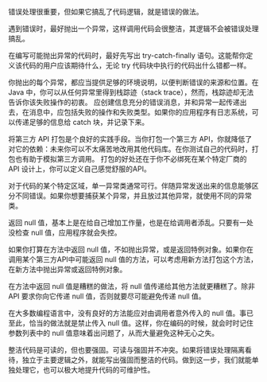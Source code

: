 错误处理很重要，但如果它搞乱了代码逻辑，就是错误的做法。

遇到错误时，最好抛出一个异常，这样调用代码会很整洁，其逻辑不会被错误处理搞乱。

在编写可能抛出异常的代码时，最好先写出 try-catch-finally 语句。这能帮你定义该代码的用户应该期待什么，无论 try 代码块中执行的代码出什么错都一样。

你抛出的每个异常，都应当提供足够的环境说明，以便判断错误的来源和位置。在 Java 中，你可以从任何异常里得到栈踪迹（stack trace），然而，栈踪迹却无法告诉你该失败操作的初衷。
应创建信息充分的错误消息，并和异常一起传递出去，在消息中，应包括失败的操作和失败类型。如果你的应用程序有日志系统，可以传递足够的信息给 catch 块，并记录下来。

将第三方 API 打包是个良好的实践手段。当你打包一个第三方 API，你就降低了对它的依赖：未来你可以不太痛苦地改用其他代码库。在你测试自己的代码时，打包也有助于模拟第三方调用。
打包的好处还在于你不必绑死在某个特定厂商的 API 设计上，你可以定义自己感觉舒服的API。

对于代码的某个特定区域，单一异常类通常可行。伴随异常发送出来的信息能够区分不同错误。如果你想要捕获某个异常，并且放过其他异常，就使用不同的异常类。

返回 null 值，基本上是在给自己增加工作量，也是在给调用者添乱。只要有一处没检查 null 值，应用程序就会失控。

如果你打算在方法中返回 null 值，不如抛出异常，或是返回特例对象。如果你在调用某个第三方API中可能返回 null 值的方法，可以考虑用新方法打包这个方法，在新方法中抛出异常或返回特例对象。

在方法中返回 null 值是糟糕的做法，将 null 值传递给其他方法就更糟糕了。除非 API 要求你向它传递 null 值，否则就要尽可能避免传递 null 值。

在大多数编程语言中，没有良好的方法能应对由调用者意外传入的 null 值。事已至此，恰当的做法就是禁止传入 null 值。这样，你在编码的时候，就会时时记住参数列表中的 null 值意味着出问题了，从而大量避免这种无心之失。

整洁代码是可读的，但也要强固。可读与强固并不冲突。如果将错误处理隔离看待，独立于主要逻辑之外，就能写出强固而整洁的代码。做到这一步，我们就能单独处理它，也可以极大地提升代码的可维护性。